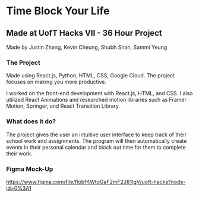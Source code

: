 # Time Block Your Life
## Made at UofT Hacks VII - 36 Hour Project
Made by Justin Zhang, Kevin Cheung, Shubh Shah, Sammi Yeung

### The Project
Made using React.js, Python, HTML, CSS, Google Cloud. The project focuses on making you more productive.

I worked on the front-end development with React.js, HTML, and CSS. I also utilized React Animations and researched motion libraries such as Framer Motion, Springer, and React Transition Library.

### What does it do?
The project gives the user an intuitive user interface to keep track of their school work and assignments. The program will then automatically create events in their personal calendar and block out time for them to complete their work.

### Figma Mock-Up
https://www.figma.com/file/flobfKWtoGaF2mF2J81IgV/uoft-hacks?node-id=0%3A1
